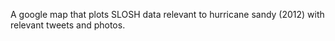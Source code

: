A google map that plots SLOSH data relevant to hurricane sandy (2012) with relevant tweets and photos.